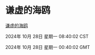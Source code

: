 # 谦虚的海鸥
[谦虚的海鸥](http://219.139.197.74:56308/qxdho/course/base/hotlink/index.php)

2024年 10月 28日 星期一 08:40:02 CST

2024年 10月 28日 星期一 00:40:02 GMT
